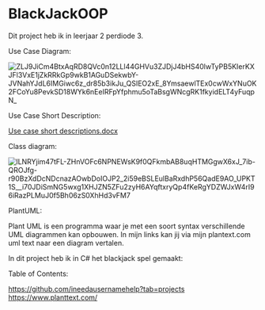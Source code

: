 # BlackJackOOP


Dit project heb ik in leerjaar 2 perdiode 3.

Use Case Diagram:

![ZLJ9JiCm4BtxAqRD8QVc0n12LLl44GHVu3ZJDjJ4bHS40lwTyPB5KIerKXJFl3VxE1jZkRRkGp9wkB1AGuDSekwbY-JVNahYJdL6IMGiwc6z_dr85b3ikJu_QSIEO2xE_8YmsaewlTEx0cwWxYNuOK2FCoYu8PevkSD18WYk6nEeIRFpYfphmu5oTaBsgWNcgRK1fkyidELT4yFuqpN_](https://github.com/ineedausernamehelp/BlackJackOOP/assets/54716860/85e0d430-f04f-408a-80ff-fde1bbd5c5ab)

Use Case Short Description:

[Use case short descriptions.docx](https://github.com/ineedausernamehelp/BlackJackOOP/files/15010912/Use.case.short.descriptions.docx)


Class diagram:

![lLNRYjim47tFL-ZHnVOFc6NPNEWsK9f0QFkmbAB8uqHTMGgwX6xJ_7ib-QROJfg-r90BzXdDcNDcnazAOwbDoIOJP2_2i59eBSLEulBaRxdhP56QadE9AO_UPKT1S__i70JDiSmNG5wxg1XHJZN5ZFu2zyH6AYqftxryQp4fKeRgYDZWJxW4rI96iRazPLMuJ0f5Bh06zS0XhHd3vFM7](https://github.com/ineedausernamehelp/BlackJackOOP/assets/54716860/b9dd9436-d6f2-4074-a3af-7c4a299c1dc9)




PlantUML:

Plant UML is een programma waar je met een soort syntax verschillende UML diagrammen kan opbouwen. In mijn links kan jij via mijn plantext.com uml text naar een diagram vertalen.


In dit project heb ik in C# het blackjack spel gemaakt:

Table of Contents:

https://github.com/ineedausernamehelp?tab=projects
https://www.planttext.com/
